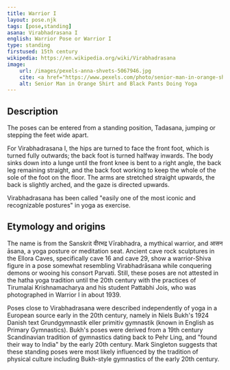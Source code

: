 ```yaml
---
title: Warrior I
layout: pose.njk
tags: [pose,standing]
asana: Virabhadrasana I
english: Warrior Pose or Warrior I
type: standing
firstused: 15th century
wikipedia: https://en.wikipedia.org/wiki/Virabhadrasana
image:
    url: /images/pexels-anna-shvets-5067946.jpg
    cite: <a href="https://www.pexels.com/photo/senior-man-in-orange-shirt-and-black-pants-doing-yoga-5067946/">Photo</a> by <a href="pexels.com/@shvetsa?utm_content=attributionCopyText&utm_medium=referral&utm_source=pexels">Anna Shvets</a> from Pexels
    alt: Senior Man in Orange Shirt and Black Pants Doing Yoga
---
```


## Description
The poses can be entered from a standing position, Tadasana, jumping or stepping the feet wide apart. 

For Virabhadrasana I, the hips are turned to face the front foot, which is turned fully outwards; the back foot is turned halfway inwards. The body sinks down into a lunge until the front knee is bent to a right angle, the back leg remaining straight, and the back foot working to keep the whole of the sole of the foot on the floor. The arms are stretched straight upwards, the back is slightly arched, and the gaze is directed upwards.

Virabhadrasana has been called "easily one of the most iconic and recognizable postures" in yoga as exercise.


## Etymology and origins
The name is from the Sanskrit वीरभद्र Vīrabhadra, a mythical warrior, and आसन āsana, a yoga posture or meditation seat. Ancient cave rock sculptures in the Ellora Caves, specifically cave 16 and cave 29, show a warrior-Shiva figure in a pose somewhat resembling Virabhadrāsana while conquering demons or wooing his consort Parvati. Still, these poses are not attested in the hatha yoga tradition until the 20th century with the practices of Tirumalai Krishnamacharya and his student Pattabhi Jois, who was photographed in Warrior I in about 1939.

Poses close to Virabhadrasana were described independently of yoga in a European source early in the 20th century, namely in Niels Bukh's 1924 Danish text Grundgymnastik eller primitiv gymnastik (known in English as Primary Gymnastics). Bukh's poses were derived from a 19th century Scandinavian tradition of gymnastics dating back to Pehr Ling, and "found their way to India" by the early 20th century. Mark Singleton suggests that these standing poses were most likely influenced by the tradition of physical culture including Bukh-style gymnastics of the early 20th century.